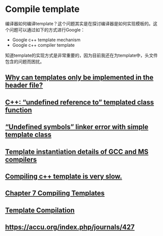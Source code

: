 # Compile template

编译器如何编译template？这个问题其实是在探讨编译器是如何实现模板的。这个问题可以通过如下的方式进行Google：

- Google c++ template mechanism
- Google c++ compiler template

知道template的实现方式是非常重要的，因为目前我还在为template中，头文件包含的问题而困扰。

## [Why can templates only be implemented in the header file?](https://stackoverflow.com/questions/495021/why-can-templates-only-be-implemented-in-the-header-file)



## [C++: “undefined reference to” templated class function](https://bytefreaks.net/programming-2/c/c-undefined-reference-to-templated-class-function)



## [“Undefined symbols” linker error with simple template class](https://stackoverflow.com/questions/999358/undefined-symbols-linker-error-with-simple-template-class)



## [Template instantiation details of GCC and MS compilers](https://stackoverflow.com/questions/7182359/template-instantiation-details-of-gcc-and-ms-compilers)



## [Compiling c++ template is very slow.](https://gcc.gnu.org/legacy-ml/gcc/2018-03/msg00108.html)



## [Chapter 7 Compiling Templates](https://docs.oracle.com/cd/E19205-01/819-5267/bkage/index.html)



## [Template Compilation](https://stackoverflow.com/questions/19798325/template-compilation)



## https://accu.org/index.php/journals/427



